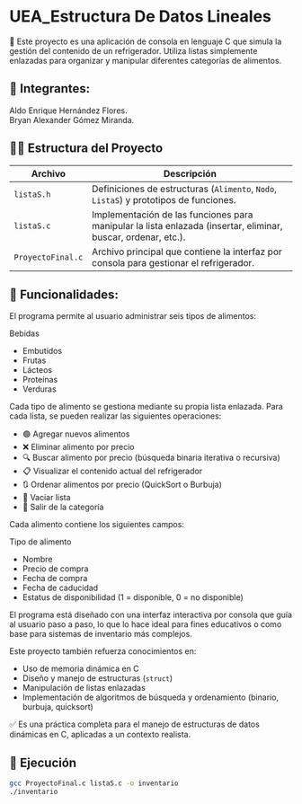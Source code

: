# UEA_Estructura De Datos Lineales

📖 Este proyecto es una aplicación de consola en lenguaje C que simula la gestión del contenido de un refrigerador. Utiliza listas simplemente enlazadas para organizar y manipular diferentes categorías de alimentos.

## 👥 Integrantes: <br>
Aldo Enrique Hernández Flores. <br>
Bryan Alexander Gómez Miranda. <br>

## 🧑‍💻 Estructura del Proyecto


| Archivo           | Descripción                                                                                                   |
| ----------------- | ------------------------------------------------------------------------------------------------------------- |
| `listaS.h`        | Definiciones de estructuras (`Alimento`, `Nodo`, `ListaS`) y prototipos de funciones.                         |
| `listaS.c`        | Implementación de las funciones para manipular la lista enlazada (insertar, eliminar, buscar, ordenar, etc.). |
| `ProyectoFinal.c` | Archivo principal que contiene la interfaz por consola para gestionar el refrigerador.                        |

## 📌  Funcionalidades: <br>
El programa permite al usuario administrar seis tipos de alimentos:

Bebidas <br>
- Embutidos <br>
- Frutas <br>
- Lácteos <br>
- Proteínas <br>
- Verduras <br> 


Cada tipo de alimento se gestiona mediante su propia lista enlazada. Para cada lista, se pueden realizar las siguientes operaciones:

- 🟢 Agregar nuevos alimentos
- ❌ Eliminar alimento por precio
- 🔍 Buscar alimento por precio (búsqueda binaria iterativa o recursiva)
- 📋 Visualizar el contenido actual del refrigerador
- 🔃 Ordenar alimentos por precio (QuickSort o Burbuja)
- 🧹 Vaciar lista
- 🚪 Salir de la categoría


Cada alimento contiene los siguientes campos:

 Tipo de alimento
- Nombre
- Precio de compra
- Fecha de compra
- Fecha de caducidad
- Estatus de disponibilidad (1 = disponible, 0 = no disponible)

El programa está diseñado con una interfaz interactiva por consola que guía al usuario paso a paso, lo que lo hace ideal para fines educativos o como base para sistemas de inventario más complejos.

Este proyecto también refuerza conocimientos en:

- Uso de memoria dinámica en C
- Diseño y manejo de estructuras (`struct`)
- Manipulación de listas enlazadas
- Implementación de algoritmos de búsqueda y ordenamiento (binario, burbuja, quicksort)

✅ Es una práctica completa para el manejo de estructuras de datos dinámicas en C, aplicadas a un contexto realista.

## 📝 Ejecución

```bash
gcc ProyectoFinal.c listaS.c -o inventario
./inventario
